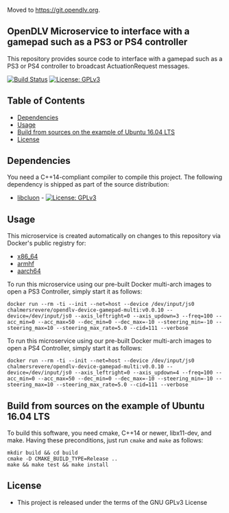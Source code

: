 Moved to https://git.opendlv.org.

## OpenDLV Microservice to interface with a gamepad such as a PS3 or PS4 controller

This repository provides source code to interface with a gamepad such as a PS3
or PS4 controller to broadcast ActuationRequest messages.

[![Build Status](https://travis-ci.org/chalmers-revere/opendlv-device-gamepad.svg?branch=master)](https://travis-ci.org/chalmers-revere/opendlv-device-gamepad) [![License: GPLv3](https://img.shields.io/badge/license-GPL--3-blue.svg
)](https://www.gnu.org/licenses/gpl-3.0.txt)


## Table of Contents
* [Dependencies](#dependencies)
* [Usage](#usage)
* [Build from sources on the example of Ubuntu 16.04 LTS](#build-from-sources-on-the-example-of-ubuntu-1604-lts)
* [License](#license)


## Dependencies
You need a C++14-compliant compiler to compile this project. The following
dependency is shipped as part of the source distribution:

* [libcluon](https://github.com/chrberger/libcluon) - [![License: GPLv3](https://img.shields.io/badge/license-GPL--3-blue.svg
)](https://www.gnu.org/licenses/gpl-3.0.txt)


## Usage
This microservice is created automatically on changes to this repository via Docker's public registry for:
* [x86_64](https://hub.docker.com/r/chalmersrevere/opendlv-device-gamepad-amd64/tags/)
* [armhf](https://hub.docker.com/r/chalmersrevere/opendlv-device-gamepad-armhf/tags/)
* [aarch64](https://hub.docker.com/r/chalmersrevere/opendlv-device-gamepad-aarch64/tags/)

To run this microservice using our pre-built Docker multi-arch images to open
a PS3 Controller, simply start it as follows:

```
docker run --rm -ti --init --net=host --device /dev/input/js0 chalmersrevere/opendlv-device-gamepad-multi:v0.0.10 --device=/dev/input/js0 --axis_leftright=0 --axis_updown=3 --freq=100 --acc_min=0 --acc_max=50 --dec_min=0 --dec_max=-10 --steering_min=-10 --steering_max=10 --steering_max_rate=5.0 --cid=111 --verbose
```

To run this microservice using our pre-built Docker multi-arch images to open
a PS4 Controller, simply start it as follows:

```
docker run --rm -ti --init --net=host --device /dev/input/js0 chalmersrevere/opendlv-device-gamepad-multi:v0.0.10 --device=/dev/input/js0 --axis_leftright=0 --axis_updown=4 --freq=100 --acc_min=0 --acc_max=50 --dec_min=0 --dec_max=-10 --steering_min=-10 --steering_max=10 --steering_max_rate=5.0 --cid=111 --verbose
```

## Build from sources on the example of Ubuntu 16.04 LTS
To build this software, you need cmake, C++14 or newer, libx11-dev, and make.
Having these preconditions, just run `cmake` and `make` as follows:

```
mkdir build && cd build
cmake -D CMAKE_BUILD_TYPE=Release ..
make && make test && make install
```


## License

* This project is released under the terms of the GNU GPLv3 License

